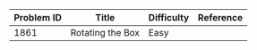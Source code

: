 | Problem ID | Title | Difficulty | Reference
| --- | --- | --- | ---
| 1861 | Rotating the Box | Easy | 
